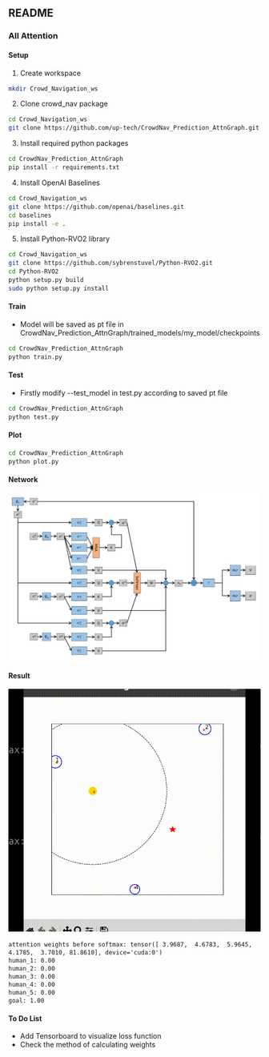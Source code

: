 ## README

### All Attention

#### Setup

1. Create workspace

```bash
mkdir Crowd_Navigation_ws
```

2. Clone crowd_nav package

```bash
cd Crowd_Navigation_ws
git clone https://github.com/up-tech/CrowdNav_Prediction_AttnGraph.git -b allattn
```

3. Install required python packages

```bash
cd CrowdNav_Prediction_AttnGraph
pip install -r requirements.txt
```

4. Install OpenAI Baselines

```bash
cd Crowd_Navigation_ws
git clone https://github.com/openai/baselines.git
cd baselines
pip install -e .
```

5. Install Python-RVO2 library

```bash
cd Crowd_Navigation_ws
git clone https://github.com/sybrenstuvel/Python-RVO2.git
cd Python-RVO2
python setup.py build
sudo python setup.py install
```

#### Train

- Model will be saved as pt file in CrowdNav_Prediction_AttnGraph/trained_models/my_model/checkpoints

```bash
cd CrowdNav_Prediction_AttnGraph
python train.py
```

#### Test

- Firstly modify --test_model in test.py according to saved pt file

```bash
cd CrowdNav_Prediction_AttnGraph
python test.py
```

#### Plot

```bash
cd CrowdNav_Prediction_AttnGraph
python plot.py
```

#### Network

![](Images/all_attention_network.png)

#### Result

![](Images/all_attention.gif)

```
attention weights before softmax: tensor([ 3.9687,  4.6783,  5.9645,  4.1785,  3.7010, 81.8610], device='cuda:0')
human_1: 0.00
human_2: 0.00
human_3: 0.00
human_4: 0.00
human_5: 0.00
goal: 1.00
```

#### To Do List

- Add Tensorboard to visualize loss function
- Check the method of calculating weights

